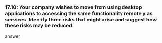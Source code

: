 <h3>17.10: Your company wishes to move from using desktop applications to accessing the same functionality remotely as services. Identify three risks that might arise and suggest how these risks may be reduced.</h3>

<p>answer</p>
